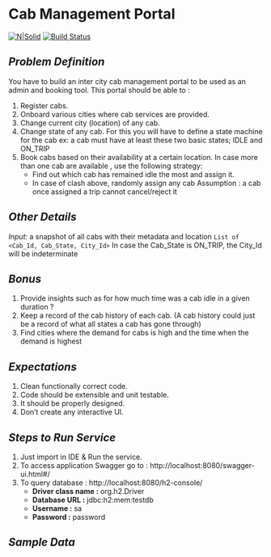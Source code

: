 # Cab Management Portal
[![N|Solid](https://cldup.com/dTxpPi9lDf.thumb.png)](https://nodesource.com/products/nsolid)
[![Build Status](https://travis-ci.org/joemccann/dillinger.svg?branch=master)](https://travis-ci.org/joemccann/dillinger)

## _Problem Definition_
You have to build an inter city cab management portal to be used as an admin and booking tool.
This portal should be able to :
1. Register cabs.
2. Onboard various cities where cab services are provided.
3. Change current city (location) of any cab.
4. Change state of any cab. For this you will have to define a state machine for the cab ex: a cab must have at least these two basic states; IDLE and ON_TRIP
5. Book cabs based on their availability at a certain location. In case more than one cab are available , use the following strategy:
    - Find out which cab has remained idle the most and assign it.
    - In case of clash above, randomly assign any cab Assumption : a cab once assigned a trip cannot cancel/reject it

## _Other Details_
_Input:_ a snapshot of all cabs with their metadata and location
`List of <Cab_Id, Cab_State, City_Id>`
In case the Cab_State is ON_TRIP, the City_Id will be indeterminate

## _Bonus_
1. Provide insights such as for how much time was a cab idle in a given duration ?
2. Keep a record of the cab history of each cab. (A cab history could just be a record of what all states a cab has gone through)
3. Find cities where the demand for cabs is high and the time when the demand is highest

## _Expectations_
1. Clean functionally correct code.
2. Code should be extensible and unit testable.
3. It should be properly designed.
4. Don’t create any interactive UI.

## _Steps to Run Service_
1. Just import in IDE & Run the service.
2. To access application Swagger go to : http://localhost:8080/swagger-ui.html#/
3. To query database : http://localhost:8080/h2-console/
    - **Driver class name :** org.h2.Driver
    - **Database URL :** jdbc:h2:mem:testdb
    - **Username :** sa
    - **Password :** password

## _Sample Data_

